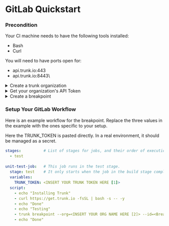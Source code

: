 # GitLab Quickstart

### Precondition

Your CI machine needs to have the following tools installed:

* Bash
* Curl

You will need to have ports open for:

* api.trunk.io:443
* api.trunk.io:8443\


<details>

<summary>Create a trunk organization</summary>



</details>

<details>

<summary>Get your organization's API Token</summary>

### Get your organization's API Token

In the web app, click on your user avatar, then select settings

<img src="https://files.readme.io/8c5f295-image.png" alt="Open settings in the top-right corner" data-size="original">

In the settings menu, (if you are an admin of your organization), you should be able to view your Token. If upon clicking "view" the token is still empty, click reset to populate one.

<img src="../.gitbook/assets/image (10).png" alt="" data-size="original">

Copy or take note of the API token. It will be used in our example workflow in the entry marked by a \[1]

<img src="../.gitbook/assets/image (11).png" alt="" data-size="original">

Copy or take note of your organization slug. It will be used in our example workflow in entry marked by a \[2]

<img src="../.gitbook/assets/image (12).png" alt="" data-size="original">

</details>

<details>

<summary>Create a breakpoint</summary>

In the CI DEBUGGER tab, click Add Breakpoint

<img src="../.gitbook/assets/image (13).png" alt="" data-size="original">

Give it a name, it will be referred in our example as \[3]

Set the breakpoint condition. Here in this example, we set it to run on a non-zero exit code.

<img src="https://files.readme.io/980a194-image.png" alt="" data-size="original">

### Setup Your Workflow

</details>

### Setup Your GitLab Workflow

Here is an example workflow for the breakpoint. Replace the three values in the example with the ones specific to your setup.

Here the TRUNK\_TOKEN is pasted directly. In a real environment, it should be managed as a secret.

```yaml
stages:          # List of stages for jobs, and their order of execution
  - test

unit-test-job:   # This job runs in the test stage.
  stage: test    # It only starts when the job in the build stage completes successfully.
  variables:
    TRUNK_TOKEN: <INSERT YOUR TRUNK TOKEN HERE [1]>
  script:
    - echo "Installing Trunk"
    - curl https://get.trunk.io -fsSL | bash -s -- -y
    - echo "Done"
    - echo "Testing"
    - trunk breakpoint --org=<INSERT YOUR ORG NAME HERE [2]> --id=<Breakpoint Name [3]> -- /bin/false
    - echo "Done"
```
